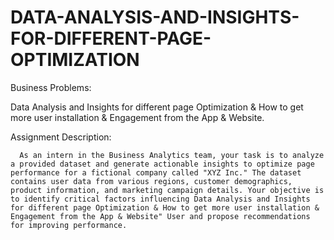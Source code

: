 # DATA-ANALYSIS-AND-INSIGHTS-FOR-DIFFERENT-PAGE-OPTIMIZATION

Business Problems:

  Data Analysis and Insights for different page Optimization & How to get more user installation & Engagement from the App & Website.

Assignment Description:

      As an intern in the Business Analytics team, your task is to analyze a provided dataset and generate actionable insights to optimize page performance for a fictional company called "XYZ Inc." The dataset contains user data from various regions, customer demographics, product information, and marketing campaign details. Your objective is to identify critical factors influencing Data Analysis and Insights for different page Optimization & How to get more user installation & Engagement from the App & Website" User and propose recommendations for improving performance.
